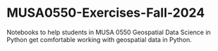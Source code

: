 # MUSA0550-Exercises-Fall-2024
Notebooks to help students in MUSA 0550 Geospatial Data Science in Python get comfortable working with geospatial data in Python.

